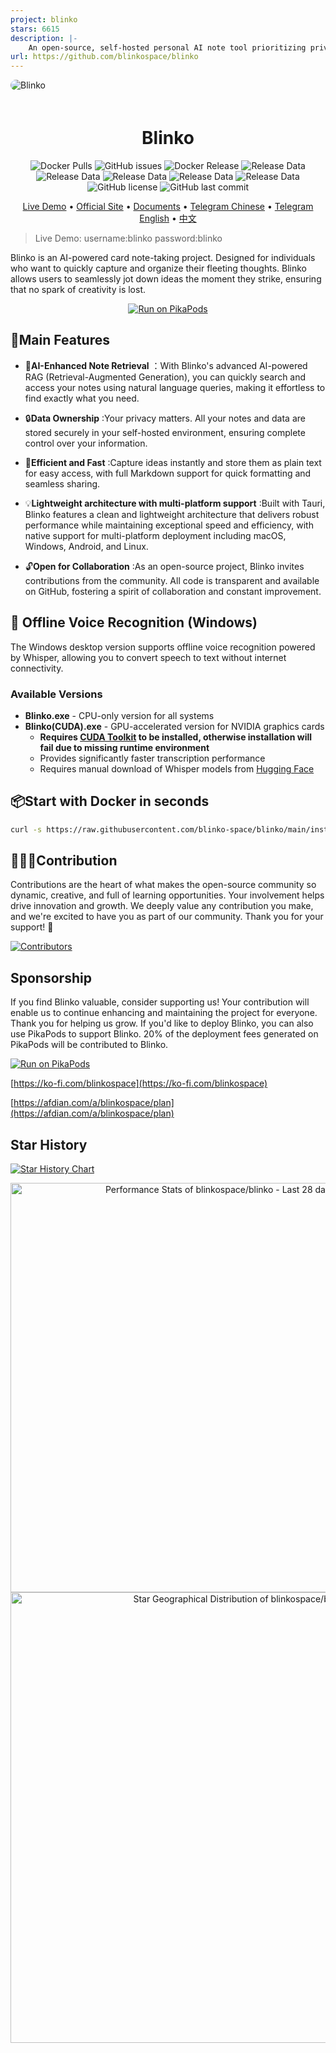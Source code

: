 ```yaml
---
project: blinko
stars: 6615
description: |-
    An open-source, self-hosted personal AI note tool prioritizing privacy, built using TypeScript .
url: https://github.com/blinkospace/blinko
---
```



<img style="border-radius:20px;margin-bottom:20px" src="./app/public/home.png" alt="Blinko" />

<h1 align="center">Blinko</h1>

<div align="center">

![Docker Pulls](https://img.shields.io/docker/pulls/blinkospace/blinko?color=ff4444&labelColor=black&logo=docker&logoColor=white&style=flat-square)
![GitHub issues](https://img.shields.io/github/v/release/blinko-space/blinko?color=369eff&labelColor=black&logo=github&style=flat-square)
![Docker Release](https://img.shields.io/docker/v/blinkospace/blinko?color=369eff&label=docker&labelColor=black&logo=docker&logoColor=white&style=flat-square&sort=semver)
![Release Data](https://img.shields.io/github/release-date/blinko-space/blinko?labelColor=black&style=flat-square)
![Release Data]( https://img.shields.io/github/contributors/blinko-space/blinko?color=c4f042&labelColor=black&style=flat-square)
![Release Data](https://img.shields.io/github/forks/blinko-space/blinko?color=8ae8ff&labelColor=black&style=flat-square)
![Release Data]( https://img.shields.io/github/stars/blinko-space/blinko?color=ffcb47&labelColor=black&style=flat-square)
![Release Data]( https://img.shields.io/github/issues/blinko-space/blinko?color=ff80eb&labelColor=black&style=flat-square)
![GitHub license](https://img.shields.io/github/license/blinko-space/blinko?color=white&labelColor=black&logo=github&style=flat-square)
![GitHub last commit](https://img.shields.io/github/last-commit/blinko-space/blinko?color=369eff&labelColor=black&logo=github&style=flat-square)

</div>

<div align="center">

[Live Demo](https://demo.blinko.space) •
[Official Site](https://blinko.space) •
[Documents](https://docs.blinko.space/) •
[Telegram Chinese](https://t.me/blinkoChinese) •
[Telegram English](https://t.me/blinkoEnglish) •
[中文](README.zh-CN.md)
</div>

> Live Demo: username:blinko password:blinko



Blinko is an AI-powered card note-taking project. Designed for individuals who want to quickly capture and organize their fleeting thoughts. Blinko allows users to seamlessly jot down ideas the moment they strike, ensuring that no spark of creativity is lost.

<div align="center">

[![Run on PikaPods](./app/public/run-on-pikapods.svg)](https://www.pikapods.com/pods?run=blinko)

</div>

## 🚀Main Features
- 🤖**AI-Enhanced Note Retrieval** ：With Blinko's advanced AI-powered RAG (Retrieval-Augmented Generation), you can quickly search and access your notes using natural language queries, making it effortless to find exactly what you need.

- 🔒**Data Ownership** :Your privacy matters. All your notes and data are stored securely in your self-hosted environment, ensuring complete control over your information.

- 🚀**Efficient and Fast** :Capture ideas instantly and store them as plain text for easy access, with full Markdown support for quick formatting and seamless sharing.

- 💡**Lightweight architecture with multi-platform support** :Built with Tauri, Blinko features a clean and lightweight architecture that delivers robust performance while maintaining exceptional speed and efficiency, with native support for multi-platform deployment including macOS, Windows, Android, and Linux.

- 🔓**Open for Collaboration** :As an open-source project, Blinko invites contributions from the community. All code is transparent and available on GitHub, fostering a spirit of collaboration and constant improvement.

## 🎤 Offline Voice Recognition (Windows)

The Windows desktop version supports offline voice recognition powered by Whisper, allowing you to convert speech to text without internet connectivity.

### Available Versions
- **Blinko.exe** - CPU-only version for all systems
- **Blinko(CUDA).exe** - GPU-accelerated version for NVIDIA graphics cards
  - **Requires [CUDA Toolkit](https://developer.nvidia.com/cuda-downloads) to be installed, otherwise installation will fail due to missing runtime environment**
  - Provides significantly faster transcription performance
  - Requires manual download of Whisper models from [Hugging Face](https://huggingface.co/ggerganov/whisper.cpp/tree/main)

## 📦Start with Docker in seconds

```bash
curl -s https://raw.githubusercontent.com/blinko-space/blinko/main/install.sh | bash
```

## 👨🏼‍💻Contribution
Contributions are the heart of what makes the open-source community so dynamic, creative, and full of learning opportunities. Your involvement helps drive innovation and growth. We deeply value any contribution you make, and we're excited to have you as part of our community. Thank you for your support! 🙌

[![Contributors](https://contrib.rocks/image?repo=blinko-space/blinko)]([...](https://github.com/blinko-space/blinko/graphs/contributors))



## Sponsorship
If you find Blinko valuable, consider supporting us! Your contribution will enable us to continue enhancing and maintaining the project for everyone. Thank you for helping us grow. If you'd like to deploy Blinko, you can also use PikaPods to support Blinko. 20% of the deployment fees generated on PikaPods will be contributed to Blinko.

[![Run on PikaPods](./app/public/run-on-pikapods.svg)](https://www.pikapods.com/pods?run=blinko)

[https://ko-fi.com/blinkospace](https://ko-fi.com/blinkospace)

[https://afdian.com/a/blinkospace/plan](https://afdian.com/a/blinkospace/plan)

## Star History

[![Star History Chart](https://api.star-history.com/svg?repos=blinko-space/blinko&type=Date)](https://star-history.com/#blinko-space/blinko&Date)

<div align="center">
    <a href="https://next.ossinsight.io/widgets/official/compose-last-28-days-stats?repo_id=877230294" target="_blank" style="display: block" align="center">
  <picture>
    <source media="(prefers-color-scheme: dark)" srcset="https://next.ossinsight.io/widgets/official/compose-last-28-days-stats/thumbnail.png?repo_id=877230294&image_size=auto&color_scheme=dark" width="655" height="auto">
    <img alt="Performance Stats of blinkospace/blinko - Last 28 days" src="https://next.ossinsight.io/widgets/official/compose-last-28-days-stats/thumbnail.png?repo_id=877230294&image_size=auto&color_scheme=light" width="655" height="auto">
  </picture>
    </a>
</div>

<div align="center">
    <a href="https://next.ossinsight.io/widgets/official/analyze-repo-stars-map?repo_id=877230294&activity=stars" target="_blank" style="display: block" align="center">
  <picture>
    <source media="(prefers-color-scheme: dark)" srcset="https://next.ossinsight.io/widgets/official/analyze-repo-stars-map/thumbnail.png?repo_id=877230294&activity=stars&image_size=auto&color_scheme=dark" width="721" height="auto">
    <img alt="Star Geographical Distribution of blinkospace/blinko" src="https://next.ossinsight.io/widgets/official/analyze-repo-stars-map/thumbnail.png?repo_id=877230294&activity=stars&image_size=auto&color_scheme=light" width="721" height="auto">
  </picture>
    </a>
</div>

